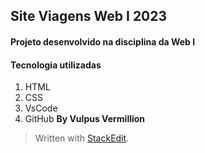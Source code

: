 ## Site Viagens Web I 2023

#### Projeto desenvolvido na disciplina da Web I
#### Tecnologia utilizadas 

1. HTML
2. CSS
3. VsCode
4. GitHub
**By Vulpus Vermillion**

> Written with [StackEdit](https://stackedit.io/).
```
